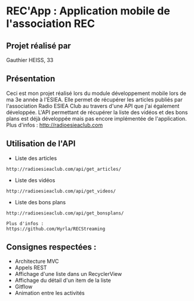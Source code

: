 # REC'App : Application mobile de l'association REC

## Projet réalisé par 

Gauthier HEISS, 33

## Présentation

Ceci est mon projet réalisé lors du module développement mobile lors de ma 3e année à l'ESIEA. Elle permet de récupérer les articles publiés par l'association Radio ESIEA Club au travers d'une API que j'ai également développée. L'API permettant de récupérer la liste des vidéos et des bons plans est déjà développée mais pas encore implémentée de l'application. Plus d'infos : http://radioesieaclub.com

## Utilisation de l'API


- Liste des articles
````
http://radioesieaclub.com/api/get_articles/
````

- Liste des vidéos
````
http://radioesieaclub.com/api/get_videos/
````

- Liste des bons plans
````
http://radioesieaclub.com/api/get_bonsplans/
````

````
Plus d'infos :
https://github.com/Hyrla/RECStreaming
````

## Consignes respectées : 

- Architecture MVC
- Appels REST
- Affichage d'une liste dans un RecyclerView
- Affichage du détail d'un item de la liste
- Gitflow 
- Animation entre les activités
